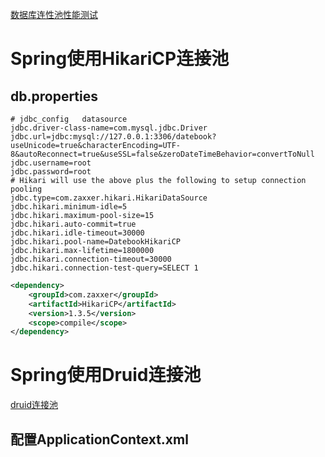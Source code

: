 [数据库连性池性能测试](https://www.tuicool.com/articles/qayayiM)
# Spring使用HikariCP连接池
## db.properties
```properties
# jdbc_config   datasource
jdbc.driver-class-name=com.mysql.jdbc.Driver
jdbc.url=jdbc:mysql://127.0.0.1:3306/datebook?useUnicode=true&characterEncoding=UTF-8&autoReconnect=true&useSSL=false&zeroDateTimeBehavior=convertToNull
jdbc.username=root
jdbc.password=root
# Hikari will use the above plus the following to setup connection pooling
jdbc.type=com.zaxxer.hikari.HikariDataSource
jdbc.hikari.minimum-idle=5
jdbc.hikari.maximum-pool-size=15
jdbc.hikari.auto-commit=true
jdbc.hikari.idle-timeout=30000
jdbc.hikari.pool-name=DatebookHikariCP
jdbc.hikari.max-lifetime=1800000
jdbc.hikari.connection-timeout=30000
jdbc.hikari.connection-test-query=SELECT 1
```
```xml
<dependency>
    <groupId>com.zaxxer</groupId>
    <artifactId>HikariCP</artifactId>
    <version>1.3.5</version>
    <scope>compile</scope>
</dependency>
```
# Spring使用Druid连接池
[druid连接池](https://github.com/alibaba/druid/wiki/常见问题)
## 配置ApplicationContext.xml
```xml

```
